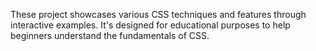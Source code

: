 These project showcases various CSS techniques and features through interactive examples. It's designed for educational purposes to help beginners understand the fundamentals of CSS.
